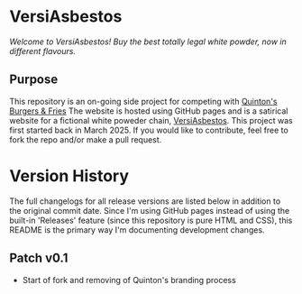 # VersiAsbestos
*Welcome to VersiAsbestos! Buy the best totally legal white powder, now in different flavours.*
## Purpose
This repository is an on-going side project for competing with [Quinton's Burgers & Fries](https://symbadx37.github.io/) The website is hosted
using GitHub pages and is a satirical website for a fictional white poweder chain, [VersiAsbestos](https://nbgreal.github.io/versiasbestos.github.io/). This project was first started back in March 2025. If you would like to contribute, feel free to fork the repo and/or make a pull request.
# Version History
The full changelogs for all release versions are listed below in addition to the original commit date. Since I'm using GitHub pages instead of using the built-in 'Releases' feature (since this repository is pure HTML and CSS), this README is the primary way I'm documenting development changes.
## Patch v0.1
- Start of fork and removing of Quinton's branding process
